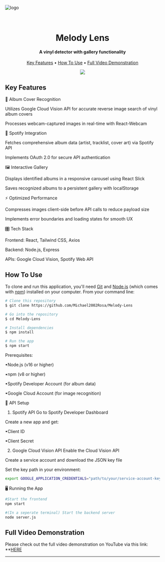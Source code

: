![logo](https://github.com/user-attachments/assets/8a34b57a-6511-4c4b-bfe9-223c7d48a0eb)


<h1 align="center">


  <br>
  Melody Lens
  <br>
</h1>

<h4 align="center">A vinyl detector with gallery functionality</h4>


<p align="center">
  <a href="#key-features">Key Features</a> •
  <a href="#how-to-use">How To Use</a> •
  <a href="#full-video-demonstration">Full Video Demonstration </a>
  



</p>

<p align="center">
  <img src="https://s6.gifyu.com/images/bM3He.gif">







## Key Features

🎨 Album Cover Recognition

Utilizes Google Cloud Vision API for accurate reverse image search of vinyl album covers

Processes webcam-captured images in real-time with React-Webcam

🎵 Spotify Integration

Fetches comprehensive album data (artist, tracklist, cover art) via Spotify API

Implements OAuth 2.0 for secure API authentication

🖼️ Interactive Gallery

Displays identified albums in a responsive carousel using React Slick

Saves recognized albums to a persistent gallery with localStorage

⚡ Optimized Performance

Compresses images client-side before API calls to reduce payload size

Implements error boundaries and loading states for smooth UX

🎛️ Tech Stack

Frontend: React, Tailwind CSS, Axios

Backend: Node.js, Express

APIs: Google Cloud Vision, Spotify Web API
## How To Use

To clone and run this application, you'll need [Git](https://git-scm.com) and [Node.js](https://nodejs.org/en/download/) (which comes with [npm](http://npmjs.com)) installed on your computer. From your command line:

```bash
# Clone this repository
$ git clone https://github.com/Michael2002Rosa/Melody-Lens

# Go into the repository
$ cd Melody-Lens

# Install dependencies
$ npm install

# Run the app
$ npm start
```

Prerequisites:

•Node.js (v16 or higher)

•npm (v8 or higher)

•Spotify Developer Account (for album data)

•Google Cloud Account (for image recognition)

🔑 API Setup

  1. Spotify API
    Go to Spotify Developer Dashboard

Create a new app and get:

•Client ID

•Client Secret

2. Google Cloud Vision API
Enable the Cloud Vision API

Create a service account and download the JSON key file

Set the key path in your environment:

```bash
export GOOGLE_APPLICATION_CREDENTIALS="path/to/your/service-account-key.json
```
🖥️ Running the App
```bash
#Start the frontend
npm start

#(In a seperate terminal) Start the backend server
node server.js
```

## Full Video Demonstration

Please check out the full video demonstration on YouTube via this link: **[HERE]( https://www.youtube.com/watch?v=eZTqcGVDcvcab_channelMichaelRosa
)

---
